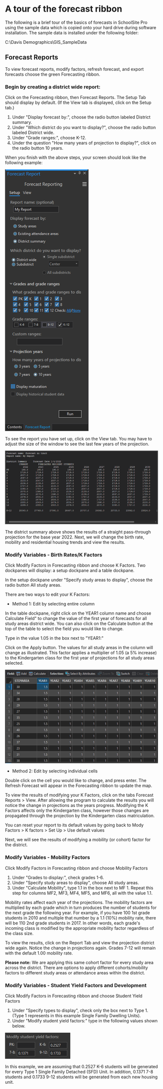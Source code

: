 # A tour of the forecast ribbon
The following is a brief tour of the basics of forecasts in SchoolSite Pro using the sample data which is copied onto your hard drive during software installation. The sample data is installed under the following folder:
 
C:\Davis Demographics\GIS_SampleData

## Forecast Reports
To view forecast reports, modify factors, refresh forecast, and export forecasts choose the green Forecasting ribbon.

### Begin by creating a district wide report:
Click on the Forecasting ribbon, then Forecast Reports. The Setup Tab should display by default. (If the View tab is displayed, click on the Setup tab.)

1. Under "Display forecast by:", choose the radio button labeled District summary.
2. Under "Which district do you want to display?", choose the radio button labeled District wide.
3. Under "Grade ranges:", choose K-12.
4. Under the question "How many years of projection to display?", click on the radio button 10 years.

When you finish with the above steps, your screen should look like the following example:

![Forecast setup](tourForecastSetup.PNG)

To see the report you have set up, click on the View tab. You may have to adjust the size of the window to see the last few years of the projection.

![Forecast report sample](tourForecastReportSample.PNG)

The district summary above shows the results of a straight pass-through projection for the base year 2022. Next, we will change the birth rate, mobility and residential housing trends and view the results.

### Modify Variables - Birth Rates/K Factors
Click Modify Factors in Forecasting ribbon and choose K Factors. Two dockpanes will display: a setup dockpane and a table dockpane.

In the setup dockpane under "Specify study areas to display", choose the radio button All study areas.

There are two ways to edit  your K Factors:

- Method 1: Edit by selecting entire column
 
In the table dockpane, right click on the YEAR1 column name and choose Calculate Field" to change the value of the first year of forecasts for all study areas district wide. You can also click on the Calculate button at the top of the table to select the field you would like to change. 

Type in the value 1.05 in the box next to "YEAR1:"

Click on the Apply button. The values for all study areas in the column will change as illustrated. This factor applies a multiplier of 1.05 (a 5% increase) to the Kindergarten class for the first year of projections for all study areas selected.

![Forecast birth rates](tourForecastBirthRates.PNG)

- Method 2: Edit by selecting individual cells

Double click on the cell you would like to change, and press enter. The Refresh Forecast will appear in the Forecasting ribbon to update the map.
 
To view the results of modifying your K Factors, click on the tabs Forecast Reports > View. After allowing the program to calculate the results you will notice the change in projections as the years progress.  Modifying the K Factors affects only the Kindergarten class, however those changes are propagated through the projection by the Kindergarten class matriculation.

You can reset your report to its default values by going back to Mody Factors > K factors > Set Up > Use default values

Next, we will see the results of modifying a mobility (or cohort) factor for the district.
 
### Modify Variables - Mobility Factors
Click Modify Factors in Forecasting ribbon and choose Mobility Factors

1. Under "Grades to display:", check grades 1-6.
2. Under "Specify study areas to display", choose All study areas.
3. Under "Calculate Mobility", type 1.1 in the box next to MF 1. Repeat this step for columns MF2, MF3, MF4, MF5, and MF6, all with the value 1.1.

Mobility rates affect each year of the projections. The mobility factors are multiplied by each grade which in turn produces the number of students for the next grade the following year. For example, if you have 100 1st grade students in 2010 and multiple that number by a 1.1 (10%) mobility rate, there will be 110 2nd grade students in 2017. In other words, each grade's incoming class is modified by the appropriate mobility factor regardless of the class size.

To view the results, click on the Report Tab and view the projection district wide again. Notice the change in projections again. Grades 7-12 will remain with the default 1.00 mobility rate.

**Please note:** We are applying this same cohort factor for every study area across the district. There are options to apply different cohorts/mobility factors to different study areas or attendance areas within the district.

### Modify Variables - Student Yield Factors and Development
Click Modify Factors in Forecasting ribbon and choose Student Yield Factors

1. Under "Specify types to display", check only the box next to Type 1. (Type 1 represents in this example Single Family Dwelling Units).
2. Under "Modify student yield factors:" type in the following values shown below.

![Forecast modify student yield factors](tourForecastModifySyf.PNG)

In this example, we are assuming that 0.2527 K-6 students will be generated for every Type 1 Single Family Detached (SFD) Unit.  In addition, 0.1371 7-8 students and 0.1733 9-12 students will be generated from each new housing unit.
